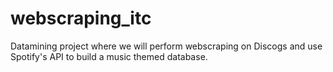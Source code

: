 # webscraping_itc
Datamining project where we will perform webscraping on Discogs and use Spotify's API to build a music themed database.
